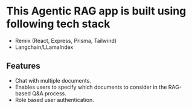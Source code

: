 # This Agentic RAG app is built using following tech stack

- Remix (React, Express, Prisma, Tailwind)
- Langchain/LLamaIndex

## Features

- Chat with multiple documents.
- Enables users to specify which documents to consider in the RAG-based Q&A
  process.
- Role based user authentication.
